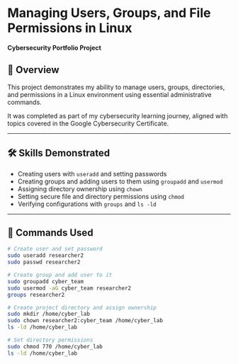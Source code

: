 # Managing Users, Groups, and File Permissions in Linux  
**Cybersecurity Portfolio Project**

## 📌 Overview

This project demonstrates my ability to manage users, groups, directories, and permissions in a Linux environment using essential administrative commands.

It was completed as part of my cybersecurity learning journey, aligned with topics covered in the Google Cybersecurity Certificate.

---

## 🛠️ Skills Demonstrated

- Creating users with `useradd` and setting passwords
- Creating groups and adding users to them using `groupadd` and `usermod`
- Assigning directory ownership using `chown`
- Setting secure file and directory permissions using `chmod`
- Verifying configurations with `groups` and `ls -ld`

---

## 🧪 Commands Used

```bash
# Create user and set password
sudo useradd researcher2
sudo passwd researcher2

# Create group and add user to it
sudo groupadd cyber_team
sudo usermod -aG cyber_team researcher2
groups researcher2

# Create project directory and assign ownership
sudo mkdir /home/cyber_lab
sudo chown researcher2:cyber_team /home/cyber_lab
ls -ld /home/cyber_lab

# Set directory permissions
sudo chmod 770 /home/cyber_lab
ls -ld /home/cyber_lab
